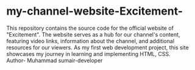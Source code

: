 # my-channel-website-Excitement-
This repository contains the source code for the official website of "Excitement". The website serves as a hub for our channel's content, featuring video links, information about the channel, and additional resources for our viewers. As my first web development project, this site showcases my journey in learning and implementing HTML, CSS.
<br>
Author- Muhammad sumair-developer
